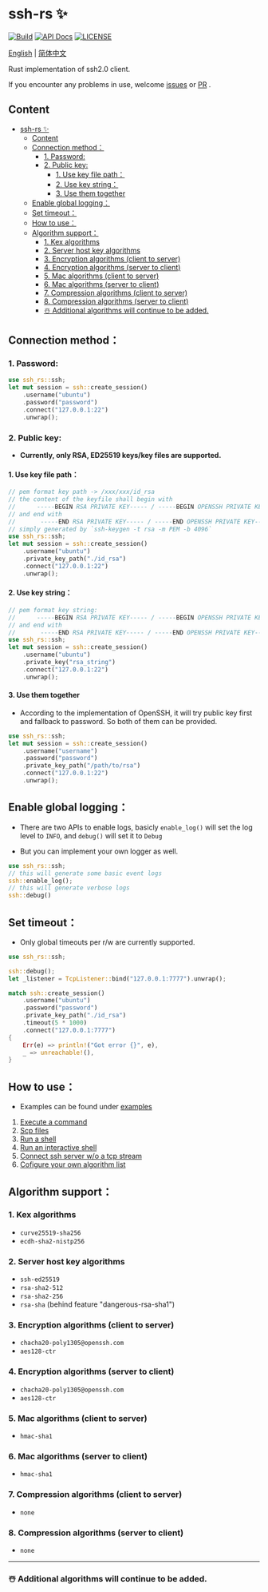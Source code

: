 # ssh-rs ✨

[![Build](https://github.com/1148118271/ssh-rs/actions/workflows/build.yml/badge.svg?branch=main)](https://github.com/1148118271/ssh-rs/actions/workflows/build.yml)
[![API Docs](https://docs.rs/ssh-rs/badge.svg)](https://docs.rs/ssh-rs/latest/)
[![LICENSE](https://img.shields.io/badge/license-MIT-blue.svg)](LICENSE)

[English](https://github.com/1148118271/ssh-rs/blob/main/README.md)  |  [简体中文](https://github.com/1148118271/ssh-rs/blob/main/README_ZH.md)

Rust implementation of ssh2.0 client.

If you encounter any problems in use, welcome [issues](https://github.com/1148118271/ssh-rs/issues)
or [PR](https://github.com/1148118271/ssh-rs/pulls) .

## Content

<!-- @import "[TOC]" {cmd="toc" depthFrom=1 depthTo=6 orderedList=false} -->

<!-- code_chunk_output -->

* [ssh-rs ✨](#ssh-rs)
  + [Content](#content)
  + [Connection method：](#connection-method)
    - [1. Password:](#1-password)
    - [2. Public key:](#2-public-key)
      - [1. Use key file path：](#1-use-key-file-path)
      - [2. Use key string：](#2-use-key-string)
      - [3. Use them together](#3-use-them-together)
  + [Enable global logging：](#enable-global-logging)
  + [Set timeout：](#set-timeout)
  + [How to use：](#how-to-use)
  + [Algorithm support：](#algorithm-support)
    - [1. Kex algorithms](#1-kex-algorithms)
    - [2. Server host key algorithms](#2-server-host-key-algorithms)
    - [3. Encryption algorithms (client to server)](#3-encryption-algorithms-client-to-server)
    - [4. Encryption algorithms (server to client)](#4-encryption-algorithms-server-to-client)
    - [5. Mac algorithms (client to server)](#5-mac-algorithms-client-to-server)
    - [6. Mac algorithms (server to client)](#6-mac-algorithms-server-to-client)
    - [7. Compression algorithms (client to server)](#7-compression-algorithms-client-to-server)
    - [8. Compression algorithms (server to client)](#8-compression-algorithms-server-to-client)
    - [☃️ Additional algorithms will continue to be added.](#️-additional-algorithms-will-continue-to-be-added)

<!-- /code_chunk_output -->

## Connection method：

### 1. Password:

```rust
use ssh_rs::ssh;
let mut session = ssh::create_session()
    .username("ubuntu")
    .password("password")
    .connect("127.0.0.1:22")
    .unwrap();
```

### 2. Public key:

* **Currently, only RSA, ED25519 keys/key files are supported.**

#### 1. Use key file path：

```rust
// pem format key path -> /xxx/xxx/id_rsa
// the content of the keyfile shall begin with
//      -----BEGIN RSA PRIVATE KEY----- / -----BEGIN OPENSSH PRIVATE KEY-----
// and end with
//       -----END RSA PRIVATE KEY----- / -----END OPENSSH PRIVATE KEY-----
// simply generated by `ssh-keygen -t rsa -m PEM -b 4096`
use ssh_rs::ssh;
let mut session = ssh::create_session()
    .username("ubuntu")
    .private_key_path("./id_rsa")
    .connect("127.0.0.1:22")
    .unwrap();
```

#### 2. Use key string：

```rust
// pem format key string:
//      -----BEGIN RSA PRIVATE KEY----- / -----BEGIN OPENSSH PRIVATE KEY-----
// and end with
//       -----END RSA PRIVATE KEY----- / -----END OPENSSH PRIVATE KEY-----
use ssh_rs::ssh;
let mut session = ssh::create_session()
    .username("ubuntu")
    .private_key("rsa_string")
    .connect("127.0.0.1:22")
    .unwrap();
```

#### 3. Use them together

* According to the implementation of OpenSSH, it will try public key first and fallback to password. So both of them can be provided.

```Rust
use ssh_rs::ssh;
let mut session = ssh::create_session()
    .username("username")
    .password("password")
    .private_key_path("/path/to/rsa")
    .connect("127.0.0.1:22")
    .unwrap();
```

## Enable global logging：

* There are two APIs to enable logs, basicly `enable_log()` will set the log level to `INFO`, and `debug()` will set it to `Debug`

* But you can implement your own logger as well.

```rust
use ssh_rs::ssh;
// this will generate some basic event logs
ssh::enable_log();
// this will generate verbose logs
ssh::debug()
```

## Set timeout：

* Only global timeouts per r/w are currently supported.

```rust
use ssh_rs::ssh;

ssh::debug();
let _listener = TcpListener::bind("127.0.0.1:7777").unwrap();

match ssh::create_session()
    .username("ubuntu")
    .password("password")
    .private_key_path("./id_rsa")
    .timeout(5 * 1000)
    .connect("127.0.0.1:7777")
{
    Err(e) => println!("Got error {}", e),
    _ => unreachable!(),
}
```

## How to use：

* Examples can be found under [examples](examples)

1. [Execute a command](examples/exec/src/main.rs)
2. [Scp files](examples/scp/src/main.rs)
3. [Run a shell](examples/shell/src/main.rs)
4. [Run an interactive shell](examples/shell_interactive/src/main.rs)
5. [Connect ssh server w/o a tcp stream](examples/bio/src/main.rs)
6. [Cofigure your own algorithm list](examples/customized_algorithms/src/main.rs)

## Algorithm support：

### 1. Kex algorithms

* `curve25519-sha256`
* `ecdh-sha2-nistp256`

### 2. Server host key algorithms

* `ssh-ed25519`
* `rsa-sha2-512`
* `rsa-sha2-256`
* `rsa-sha` (behind feature "dangerous-rsa-sha1")

### 3. Encryption algorithms (client to server)

* `chacha20-poly1305@openssh.com`
* `aes128-ctr`

### 4. Encryption algorithms (server to client)

* `chacha20-poly1305@openssh.com`
* `aes128-ctr`

### 5. Mac algorithms (client to server)

* `hmac-sha1`

### 6. Mac algorithms (server to client)

* `hmac-sha1`

### 7. Compression algorithms (client to server)

* `none`

### 8. Compression algorithms (server to client)

* `none`

---

### ☃️ Additional algorithms will continue to be added.
